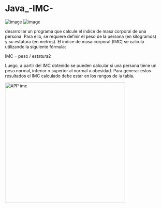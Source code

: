# Java_-IMC-
![image](https://github.com/stiv-32/Java_-IMC-/assets/144242742/830bf68f-68ce-49f2-83dd-56623f824a29)
![image](https://github.com/stiv-32/Java_-IMC-/assets/144242742/fea8ed08-8c3e-414c-981c-4b1a440d8ae6)

desarrollar un programa que calcule el índice de masa corporal de una persona. Para ello, se requiere definir el peso de la persona (en kilogramos) y su estatura (en metros). El índice de masa corporal (IMC) se calcula utilizando la siguiente fórmula:

IMC = peso / estatura2

Luego, a partir del IMC obtenido se pueden calcular si una persona tiene un peso normal, inferior o superior al normal u obesidad. Para generar estos resultados el IMC calculado debe estar en los rangos de la tabla.


<img width="397" alt="APP imc" src="https://github.com/stiv-32/Java_-IMC-/assets/144242742/56045289-d3ba-4b0a-aa02-7c9ce32a6210">


